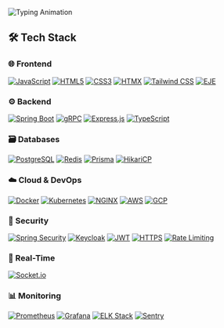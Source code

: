 ![Typing Animation](https://readme-typing-svg.demolab.com?font=Fira+Code&pause=1000&color=58A6FF&width=435&lines=Hey+I'm+Francisco;Software+Engineer)

## 🛠️ Tech Stack

### 🌐 Frontend
[![JavaScript](https://img.shields.io/badge/JavaScript-F7DF1E?style=for-the-badge&logo=javascript&logoColor=black)](https://developer.mozilla.org/en-US/docs/Web/JavaScript)
[![HTML5](https://img.shields.io/badge/HTML5-E34F26?style=for-the-badge&logo=html5&logoColor=white)](https://developer.mozilla.org/en-US/docs/Web/HTML)
[![CSS3](https://img.shields.io/badge/CSS3-1572B6?style=for-the-badge&logo=css3&logoColor=white)](https://developer.mozilla.org/en-US/docs/Web/CSS)
[![HTMX](https://img.shields.io/badge/HTMX-5C1D87?style=for-the-badge&logo=html5&logoColor=white)](https://htmx.org)
[![Tailwind CSS](https://img.shields.io/badge/Tailwind_CSS-06B6D4?style=for-the-badge&logo=tailwind-css&logoColor=white)](https://tailwindcss.com)
[![EJE](https://img.shields.io/badge/EJE-FF5733?style=for-the-badge&logo=javascript&logoColor=white)](https://ejemplo.com/eje)

### ⚙️ Backend
[![Spring Boot](https://img.shields.io/badge/Spring_Boot-6DB33F?style=for-the-badge&logo=spring-boot&logoColor=white)](https://spring.io/projects/spring-boot)
[![gRPC](https://img.shields.io/badge/gRPC-4285F4?style=for-the-badge&logo=google&logoColor=white)](https://grpc.io)
[![Express.js](https://img.shields.io/badge/Express.js-000000?style=for-the-badge&logo=express&logoColor=white)](https://expressjs.com)
[![TypeScript](https://img.shields.io/badge/TypeScript-3178C6?style=for-the-badge&logo=typescript&logoColor=white)](https://www.typescriptlang.org)

### 🗃️ Databases
[![PostgreSQL](https://img.shields.io/badge/PostgreSQL-4169E1?style=for-the-badge&logo=postgresql&logoColor=white)](https://www.postgresql.org)
[![Redis](https://img.shields.io/badge/Redis-DC382D?style=for-the-badge&logo=redis&logoColor=white)](https://redis.io)
[![Prisma](https://img.shields.io/badge/Prisma-2D3748?style=for-the-badge&logo=prisma&logoColor=white)](https://www.prisma.io)
[![HikariCP](https://img.shields.io/badge/HikariCP-2D3748?style=for-the-badge&logo=java&logoColor=white)](https://github.com/brettwooldridge/HikariCP)

### ☁️ Cloud & DevOps
[![Docker](https://img.shields.io/badge/Docker-2496ED?style=for-the-badge&logo=docker&logoColor=white)](https://www.docker.com)
[![Kubernetes](https://img.shields.io/badge/Kubernetes-326CE5?style=for-the-badge&logo=kubernetes&logoColor=white)](https://kubernetes.io)
[![NGINX](https://img.shields.io/badge/NGINX-009639?style=for-the-badge&logo=nginx&logoColor=white)](https://www.nginx.com)
[![AWS](https://img.shields.io/badge/AWS-232F3E?style=for-the-badge&logo=amazon-aws&logoColor=white)](https://aws.amazon.com)
[![GCP](https://img.shields.io/badge/Google_Cloud-4285F4?style=for-the-badge&logo=google-cloud&logoColor=white)](https://cloud.google.com)

### 🔐 Security
[![Spring Security](https://img.shields.io/badge/Spring_Security-6DB33F?style=for-the-badge&logo=spring&logoColor=white)](https://spring.io/projects/spring-security)
[![Keycloak](https://img.shields.io/badge/Keycloak-2D3748?style=for-the-badge&logo=keycloak&logoColor=white)](https://www.keycloak.org)
[![JWT](https://img.shields.io/badge/JWT-000000?style=for-the-badge&logo=json-web-tokens&logoColor=white)](https://jwt.io)
[![HTTPS](https://img.shields.io/badge/HTTPS-009688?style=for-the-badge&logo=lets-encrypt&logoColor=white)](https://letsencrypt.org)
[![Rate Limiting](https://img.shields.io/badge/Rate_Limiting-FF6D00?style=for-the-badge&logo=clockify&logoColor=white)](https://en.wikipedia.org/wiki/Rate_limiting)

### 📡 Real-Time
[![Socket.io](https://img.shields.io/badge/Socket.io-010101?style=for-the-badge&logo=socket.io&logoColor=white)](https://socket.io)

### 📊 Monitoring
[![Prometheus](https://img.shields.io/badge/Prometheus-E6522C?style=for-the-badge&logo=prometheus&logoColor=white)](https://prometheus.io)
[![Grafana](https://img.shields.io/badge/Grafana-F46800?style=for-the-badge&logo=grafana&logoColor=white)](https://grafana.com)
[![ELK Stack](https://img.shields.io/badge/ELK_Stack-005571?style=for-the-badge&logo=elastic&logoColor=white)](https://www.elastic.co/what-is/elk-stack)
[![Sentry](https://img.shields.io/badge/Sentry-362D59?style=for-the-badge&logo=sentry&logoColor=white)](https://sentry.io)
